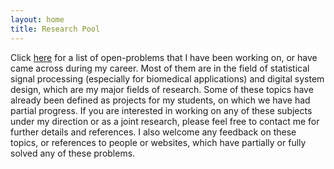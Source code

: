 ```yaml
---
layout: home
title: Research Pool
---
```


Click [here](https://rsameni.github.io/Research/Pool/Report.pdf) for a list of open-problems that I have been working on, or have came across during my career. Most of them are in the field of statistical signal processing (especially for biomedical applications) and digital system design, which are my major fields of research. Some of these topics have already been defined as projects for my students, on which we have had partial progress. If you are interested in working on any of these subjects under my direction or as a joint research, please feel free to contact me for further details and references. I also welcome any feedback on these topics, or references to people or websites, which have partially or fully solved any of these problems.
